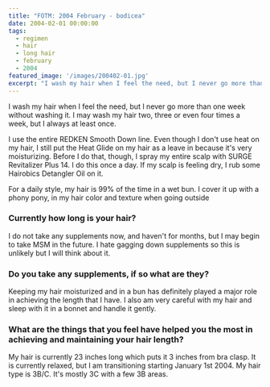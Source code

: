 ```yaml
---
title: "FOTM: 2004 February - bodicea"
date: 2004-02-01 00:00:00
tags:
  - regimen
  - hair
  - long hair
  - february
  - 2004
featured_image: '/images/200402-01.jpg'
excerpt: "I wash my hair when I feel the need, but I never go more than one week without washing it. I may wash my hair two, three or even four times a week, but I always at least once."
---
```

I wash my hair when I feel the need, but I never go more than one week without washing it. I may wash my hair two, three or even four times a week, but I always at least once.

I use the entire REDKEN Smooth Down line. Even though I don't use heat on my hair, I still put the Heat Glide on my hair as a leave in because it's very moisturizing. Before I do that, though, I spray my entire scalp with SURGE Revitalizer Plus 14. I do this once a day. If my scalp is feeling dry, I rub some Hairobics Detangler Oil on it.

For a daily style, my hair is 99% of the time in a wet bun. I cover it up with a phony pony, in my hair color and texture when going outside

### Currently how long is your hair?

I do not take any supplements now, and haven't for months, but I may begin to take MSM in the future. I hate gagging down supplements so this is unlikely but I will think about it.

### Do you take any supplements, if so what are they?

Keeping my hair moisturized and in a bun has definitely played a major role in achieving the length that I have. I also am very careful with my hair and sleep with it in a bonnet and handle it gently.

### What are the things that you feel have helped you the most in achieving and maintaining your hair length?

My hair is currently 23 inches long which puts it 3 inches from bra clasp. It is currently relaxed, but I am transitioning starting January 1st 2004. My hair type is 3B/C. It's mostly 3C with a few 3B areas.



